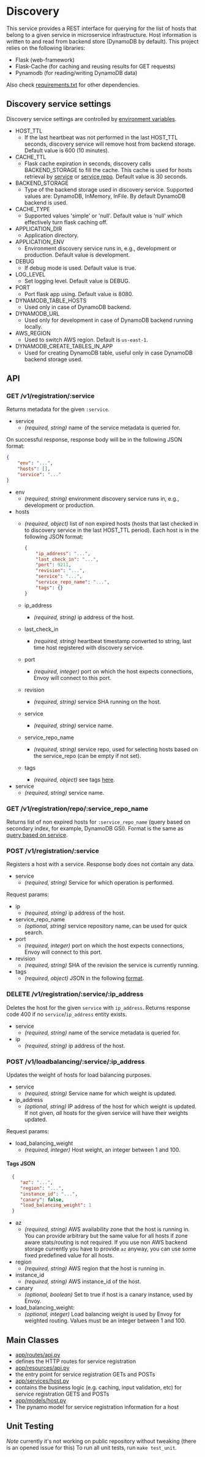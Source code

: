 # Discovery

This service provides a REST interface for querying for the list of hosts that belong to a given service in microservice infrastructure.
Host information is written to and read from backend store (DynamoDB by default). This project relies on the following libraries:
* Flask (web-framework)
* Flask-Cache (for caching and reusing results for GET requests)
* Pynamodb (for reading/writing DynamoDB data)

Also check [requirements.txt](https://github.com/lyft/discovery/blob/master/requirements.txt) for other dependencies.

## Discovery service settings
Discovery service settings are controlled by [environment variables](https://github.com/lyft/discovery/blob/master/app/settings.py).

* HOST_TTL
  * If the last heartbeat was not performed in the last HOST_TTL seconds, discovery service will remove host from backend storage. Default value is 600 (10 minutes).
* CACHE_TTL
  * Flask cache expiration in seconds, discovery calls BACKEND_STORAGE to fill the cache.
  This cache is used for hosts retrieval by [service](#get-v1registrationservice) or [service repo](#get-v1registrationreposervice_repo_name).
  Default value is 30 seconds.
* BACKEND_STORAGE
  * Type of the backend storage used in discovery service. Supported values are: DynamoDB, InMemory, InFile.
  By default DynamoDB backend is used.
* CACHE_TYPE
  * Supported values 'simple' or 'null'. Default value is 'null' which effectively turn flask caching off.
* APPLICATION_DIR
  * Application directory.
* APPLICATION_ENV
  * Environment discovery service runs in, e.g., development or production. Default value is development.
* DEBUG
  * If debug mode is used. Default value is true.
* LOG_LEVEL
  * Set logging level. Default value is DEBUG.
* PORT
  * Port flask app using. Default value is 8080.
* DYNAMODB_TABLE_HOSTS
  * Used only in case of DynamoDB backend.
* DYNAMODB_URL
  * Used only for development in case of DynamoDB backend running locally.
* AWS_REGION
  * Used to switch AWS region. Default is `us-east-1`.
* DYNAMODB_CREATE_TABLES_IN_APP
  * Used for creating DynamoDB table, useful only in case DynamoDB backend storage used.

## API
### GET /v1/registration/:service
Returns metadata for the given `:service`.

* service
  * *(required, string)* name of the service metadata is queried for.

On successful response, response body will be in the following JSON format:
```json
{
    "env": "...",
    "hosts": [],
    "service": "..."
}
```
* env
  * *(required, string)* environment discovery service runs in, e.g., development or production.
* hosts
  * *(required, object)* list of non expired hosts (hosts that last checked in to discovery service in the last HOST_TTL period).
  Each host is in the following JSON format:

    ```json
    {
        "ip_address": "...",
        "last_check_in": "...",
        "port": 9211,
        "revision": "...",
        "service": "...",
        "service_repo_name": "...",
        "tags": {}
    }
    ```
  * ip_address
    * *(required, string)* ip address of the host.
  * last_check_in
    * *(required, string)* heartbeat timestamp converted to string, last time host registered with discovery service.
  * port
    * *(required, integer)* port on which the host expects connections, Envoy will connect to this port.
  * revision
    * *(required, string)* service SHA running on the host.
  * service
    * *(required, string)* service name.
  * service_repo_name
    * *(required, string)* service repo, used for selecting hosts based on the service_repo (can be empty if not set).
  * tags
    * *(required, object)* see tags [here](#tags-json).
* service
  * *(required, string)* service name.

### GET /v1/registration/repo/:service_repo_name
Returns list of non expired hosts for `:service_repo_name` (query based on secondary index, for example, DynamoDB GSI).
Format is the same as [query based on service](#get-v1registrationservice).

### POST /v1/registration/:service
Registers a host with a service. Response body does not contain any data.

* service
  * *(required, string)* Service for which operation is performed.

Request params:
* ip
  * *(required, string)* ip address of the host.
* service_repo_name
  * *(optional, string)* service repository name, can be used for quick search.
* port
  * *(required, integer)* port on which the host expects connections, Envoy will connect to this port.
* revision
  * *(required, string)* SHA of the revision the service is currently running.
* tags
  * *(required, object)* JSON in the following [format](#tags-json).

### DELETE /v1/registration/:service/:ip_address
Deletes the host for the given `service` with `ip_address`.
Returns response code 400 if no `service`/`ip_address` entity exists.

* service
  * *(required, string)* name of the service metadata is queried for.
* ip
  * *(required, string)* ip address of the host.

### POST /v1/loadbalancing/:service/:ip_address
Updates the weight of hosts for load balancing purposes.

* service
  * *(required, string)* Service name for which weight is updated.
* ip_address
  * *(optional, string)* IP address of the host for which weight is updated.
  If not given, *all* hosts for the given service will have their weights updated.

Request params:
* load_balancing_weight
  * *(required, integer)* Host weight, an integer between 1 and 100.

#### Tags JSON
```json
  {
     "az": "...",
     "region": "...",
     "instance_id": "...",
     "canary": false,
     "load_balancing_weight": 1
  }
```

* az
  * *(required, string)* AWS availability zone that the host is running in. You
  can provide arbitrary but the same value for all hosts if zone aware stats/routing
  is not required. If you use non AWS backend storage currently you have to provide `az`
  anyway, you can use some fixed predefined value for all hosts.
* region
  * *(required, string)* AWS region that the host is running in.
* instance_id
  * *(required, string)* AWS instance_id of the host.
* canary
  * *(optional, boolean)* Set to true if host is a canary instance, used by Envoy.
* load_balancing_weight:
  * *(optional, integer)* Load balancing weight is used by Envoy for weighted routing.
  Values must be an integer between 1 and 100.

## Main Classes
- [app/routes/api.py](https://github.com/lyft/discovery/blob/master/app/routes/api.py)
 - defines the HTTP routes for service registration
- [app/resources/api.py](https://github.com/lyft/discovery/blob/master/app/resources/api.py)
 - the entry point for service registration GETs and POSTs
- [app/services/host.py](https://github.com/lyft/discovery/blob/master/app/services/host.py)
 - contains the business logic (e.g. caching, input validation, etc) for service registration GETS and POSTs
- [app/models/host.py](https://github.com/lyft/discovery/blob/master/app/models/host.py)
 - The pynamo model for service registration information for a host

## Unit Testing
*Note* currently it's not working on public repository without tweaking (there is an opened issue for this)
To run all unit tests, run `make test_unit`.
